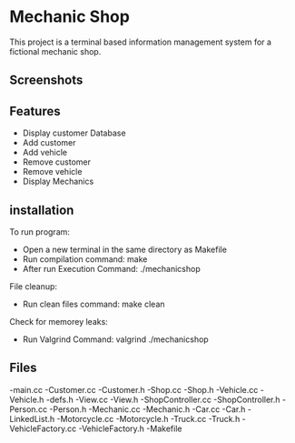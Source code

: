 # Mechanic Shop 

This project is a terminal based information management system for a fictional mechanic shop.

## Screenshots
## Features 
- Display customer Database
- Add customer
- Add vehicle
- Remove customer
- Remove vehicle
- Display Mechanics

## installation
To run program:
- Open a new terminal in the same directory as Makefile
- Run compilation command: make 
- After run Execution Command: ./mechanicshop

File cleanup:
- Run clean files command: make clean 

Check for memorey leaks:
- Run Valgrind Command: valgrind ./mechanicshop


## Files
-main.cc
-Customer.cc
-Customer.h
-Shop.cc
-Shop.h
-Vehicle.cc
-Vehicle.h
-defs.h
-View.cc
-View.h
-ShopController.cc
-ShopController.h
-Person.cc
-Person.h
-Mechanic.cc
-Mechanic.h
-Car.cc
-Car.h
-LinkedList.h
-Motorcycle.cc
-Motorcycle.h
-Truck.cc
-Truck.h
-VehicleFactory.cc
-VehicleFactory.h
-Makefile
